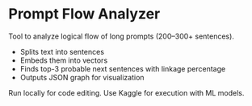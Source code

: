 # Prompt Flow Analyzer

Tool to analyze logical flow of long prompts (200–300+ sentences).
- Splits text into sentences
- Embeds them into vectors
- Finds top-3 probable next sentences with linkage percentage
- Outputs JSON graph for visualization

Run locally for code editing. Use Kaggle for execution with ML models.
